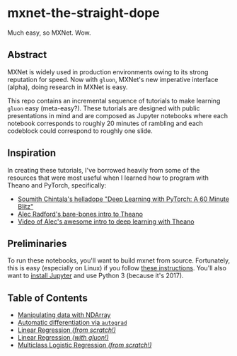 # mxnet-the-straight-dope
Much easy, so MXNet. Wow.

## Abstract
MXNet is widely used in production environments owing to its strong reputation for speed. Now with ``gluon``, MXNet's new imperative interface (alpha), doing research in MXNet is easy. 

This repo contains an incremental sequence of tutorials to make learning ``gluon`` easy (meta-easy?). These tutorials are designed with public presentations in mind and are composed as Jupyter notebooks where each notebook corresponds to roughly 20 minutes of rambling and each codeblock could correspond to roughly one slide.


## Inspiration 

In creating these tutorials, I've borrowed heavily from some of the resources that were most useful when I learned how to program with Theano and PyTorch, specifically:

* [Soumith Chintala's helladope "Deep Learning with PyTorch: A 60 Minute Blitz"](http://pytorch.org/tutorials/beginner/deep_learning_60min_blitz.html)
* [Alec Radford's bare-bones intro to Theano](https://github.com/Newmu/Theano-Tutorials) 
* [Video of Alec's awesome intro to deep learning with Theano](https://www.youtube.com/watch?v=S75EdAcXHKk)

## Preliminaries

To run these notebooks, you'll want to build mxnet from source. Fortunately, this is easy (especially on Linux) if you follow [these instructions](http://mxnet.io/get_started/install.html). You'll also want to [install Jupyter](http://jupyter.readthedocs.io/en/latest/install.html) and use Python 3 (because it's 2017). 

## Table of Contents 
* [Manipulating data with NDArray](https://github.com/zackchase/mxnet-the-straight-dope/blob/master/1-ndarray.ipynb) 
* [Automatic differentiation via ``autograd``](https://github.com/zackchase/mxnet-the-straight-dope/blob/master/2-autograd.ipynb)
* [Linear Regression *(from scratch!)*](https://github.com/zackchase/mxnet-the-straight-dope/blob/master/3-linear-regression-scratch.ipynb)
* [Linear Regression *(with gluon!)*](https://github.com/zackchase/mxnet-the-straight-dope/blob/master/4-linear-regression-gluon.ipynb)
* [Multiclass Logistic Regression *(from scratch!)*](https://github.com/zackchase/mxnet-the-straight-dope/blob/master/5-logistic-regression-scratch.ipynb)
